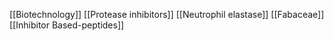 [[Biotechnology]]
[[Protease inhibitors]]
[[Neutrophil elastase]]
[[Fabaceae]]
[[Inhibitor Based-peptides]]
